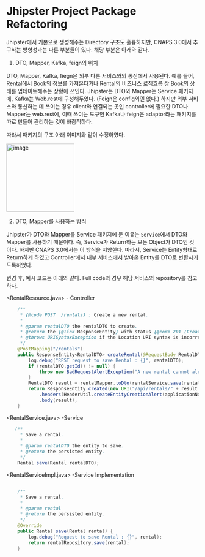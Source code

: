 # Jhipster Project Package Refactoring

Jhipster에서 기본으로 생성해주는 Directory 구조도 훌륭하지만, CNAPS 3.0에서 추구하는 방향성과는 다른 부분들이 있다.
해당 부분은 아래와 같다.

1. DTO, Mapper, Kafka, feign의 위치

DTO, Mapper, Kafka, fiegn은 외부 다른 서비스와의 통신에서 사용된다.
예를 들어, Rental에서 Book의 정보를 가져온다거나 Rental의 비즈니스 로직흐름 상 Book의 상태를 업데이트해주는 상황에 쓰인다.
Jhipster는 DTO와 Mapper는 Service 패키지에, Kafka는 Web.rest에 구성해두었다. (Feign은 config외엔 없다.)
하지만 외부 서비스와 통신하는 데 쓰이는 경우 client와 연결되는 곳인 controller에 필요한 DTO나 Mapper는 web.rest에, 이때 쓰이는 도구인 Kafka나 feign은 adaptor라는 패키지를 따로 만들어 관리하는 것이 바람직하다.

따라서 패키지의 구조 아래 이미지와 같이 수정하였다.

<img width="178" alt="image" src="https://user-images.githubusercontent.com/18453570/92840345-ef0b2200-f41b-11ea-9759-ab376f2422f0.png">

2. DTO, Mapper를 사용하는 방식

Jhipster가 DTO와 Mapper를 Service 패키지에 둔 이유는 `Service`에서 DTO와 Mapper를 사용하기 때문이다. 즉, Service가 Return하는 모든 Object가 DTO인 것이다. 하지만 CNAPS 3.0에서는 이 방식을 지양한다. 따라서, Service는 Entity형태로 Return하게 하였고 Controller에서 내부 서비스에서 받아온 Entity를 DTO로 변환시키도록하였다.

변경 후, 예시 코드는 아래와 같다. Full code의 경우 해당 서비스의 repository를 참고하자.

<RentalResource.java> - Controller

```java
    /**
     * {@code POST  /rentals} : Create a new rental.
     *
     * @param rentalDTO the rentalDTO to create.
     * @return the {@link ResponseEntity} with status {@code 201 (Created)} and with body the new rentalDTO, or with status {@code 400 (Bad Request)} if the rental has already an ID.
     * @throws URISyntaxException if the Location URI syntax is incorrect.
     */
    @PostMapping("/rentals")
    public ResponseEntity<RentalDTO> createRental(@RequestBody RentalDTO rentalDTO) throws URISyntaxException {
        log.debug("REST request to save Rental : {}", rentalDTO);
        if (rentalDTO.getId() != null) {
            throw new BadRequestAlertException("A new rental cannot already have an ID", ENTITY_NAME, "idexists");
        }
        RentalDTO result = rentalMapper.toDto(rentalService.save(rentalMapper.toEntity(rentalDTO)));
        return ResponseEntity.created(new URI("/api/rentals/" + result.getId()))
            .headers(HeaderUtil.createEntityCreationAlert(applicationName, true, ENTITY_NAME, result.getId().toString()))
            .body(result);
    }
```

<RentalService.java> -Service

```java
   /**
     * Save a rental.
     *
     * @param rentalDTO the entity to save.
     * @return the persisted entity.
     */
    Rental save(Rental rentalDTO);
```

<RentalServiceImpl.java> -Service Implementation

```java

    /**
     * Save a rental.
     *
     * @param rental
     * @return the persisted entity.
     */
    @Override
    public Rental save(Rental rental) {
        log.debug("Request to save Rental : {}", rental);
        return rentalRepository.save(rental);
    }
  ```

